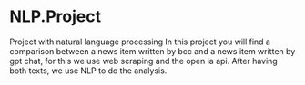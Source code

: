 # NLP.Project
Project with  natural language processing
In this project you will find a comparison between a news item written by bcc and a news item written by gpt chat, for this we use web scraping and the open ia api. After having both texts, we use NLP to do the analysis.
